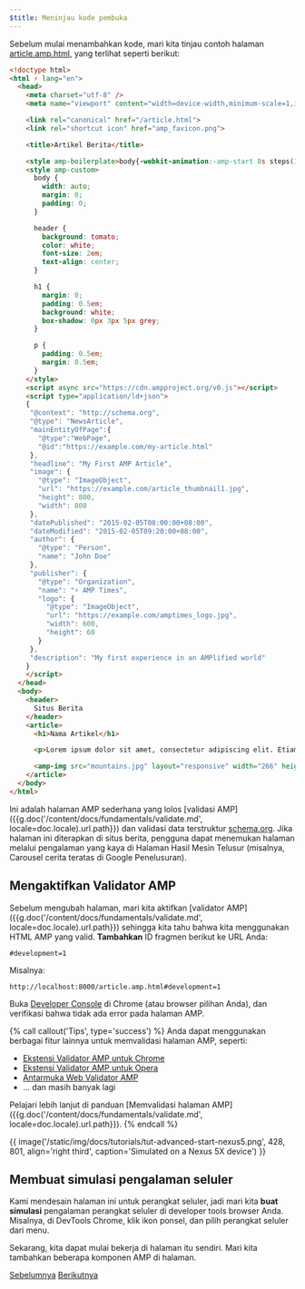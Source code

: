 ```yaml
---
$title: Meninjau kode pembuka
---
```


Sebelum mulai menambahkan kode, mari kita tinjau contoh halaman [article.amp.html](https://github.com/googlecodelabs/accelerated-mobile-pages-advanced/blob/master/article.amp.html), yang terlihat seperti berikut:

```html
<!doctype html>
<html ⚡ lang="en">
  <head>
    <meta charset="utf-8" />
    <meta name="viewport" content="width=device-width,minimum-scale=1,initial-scale=1">

    <link rel="canonical" href="/article.html">
    <link rel="shortcut icon" href="amp_favicon.png">

    <title>Artikel Berita</title>

    <style amp-boilerplate>body{-webkit-animation:-amp-start 8s steps(1,end) 0s 1 normal both;-moz-animation:-amp-start 8s steps(1,end) 0s 1 normal both;-ms-animation:-amp-start 8s steps(1,end) 0s 1 normal both;animation:-amp-start 8s steps(1,end) 0s 1 normal both}@-webkit-keyframes -amp-start{from{visibility:hidden}to{visibility:visible}}@-moz-keyframes -amp-start{from{visibility:hidden}to{visibility:visible}}@-ms-keyframes -amp-start{from{visibility:hidden}to{visibility:visible}}@-o-keyframes -amp-start{from{visibility:hidden}to{visibility:visible}}@keyframes -amp-start{from{visibility:hidden}to{visibility:visible}}</style><noscript><style amp-boilerplate>body{-webkit-animation:none;-moz-animation:none;-ms-animation:none;animation:none}</style></noscript>
    <style amp-custom>
      body {
        width: auto;
        margin: 0;
        padding: 0;
      }

      header {
        background: tomato;
        color: white;
        font-size: 2em;
        text-align: center;
      }

      h1 {
        margin: 0;
        padding: 0.5em;
        background: white;
        box-shadow: 0px 3px 5px grey;
      }

      p {
        padding: 0.5em;
        margin: 0.5em;
      }
    </style>
    <script async src="https://cdn.ampproject.org/v0.js"></script>
    <script type="application/ld+json">
    {
     "@context": "http://schema.org",
     "@type": "NewsArticle",
     "mainEntityOfPage":{
       "@type":"WebPage",
       "@id":"https://example.com/my-article.html"
     },
     "headline": "My First AMP Article",
     "image": {
       "@type": "ImageObject",
       "url": "https://example.com/article_thumbnail1.jpg",
       "height": 800,
       "width": 800
     },
     "datePublished": "2015-02-05T08:00:00+08:00",
     "dateModified": "2015-02-05T09:20:00+08:00",
     "author": {
       "@type": "Person",
       "name": "John Doe"
     },
     "publisher": {
       "@type": "Organization",
       "name": "⚡ AMP Times",
       "logo": {
         "@type": "ImageObject",
         "url": "https://example.com/amptimes_logo.jpg",
         "width": 600,
         "height": 60
       }
     },
     "description": "My first experience in an AMPlified world"
    }
    </script>
  </head>
  <body>
    <header>
      Situs Berita
    </header>
    <article>
      <h1>Nama Artikel</h1>

      <p>Lorem ipsum dolor sit amet, consectetur adipiscing elit. Etiam egestas tortor sapien, non tristique ligula accumsan eu.</p>

      <amp-img src="mountains.jpg" layout="responsive" width="266" height="150"></amp-img>
    </article>
  </body>
</html>
```

Ini adalah halaman AMP sederhana yang lolos [validasi AMP]({{g.doc('/content/docs/fundamentals/validate.md', locale=doc.locale).url.path}}) dan validasi data terstruktur [schema.org](http://schema.org/). Jika halaman ini diterapkan di situs berita, pengguna dapat menemukan halaman melalui pengalaman yang kaya di Halaman Hasil Mesin Telusur (misalnya, Carousel cerita teratas di Google Penelusuran).

## Mengaktifkan Validator AMP

Sebelum mengubah halaman, mari kita aktifkan [validator AMP]({{g.doc('/content/docs/fundamentals/validate.md', locale=doc.locale).url.path}}) sehingga kita tahu bahwa kita menggunakan HTML AMP yang valid.  **Tambahkan** ID fragmen berikut ke URL Anda:

```text
#development=1
```

Misalnya:

```text
http://localhost:8000/article.amp.html#development=1
```

Buka [Developer Console](https://developer.chrome.com/devtools/docs/console) di Chrome (atau browser pilihan Anda), dan verifikasi bahwa tidak ada error pada halaman AMP.

{% call callout('Tips', type='success') %}
Anda dapat menggunakan berbagai fitur lainnya untuk memvalidasi halaman AMP, seperti:

- [Ekstensi Validator AMP untuk Chrome](https://chrome.google.com/webstore/detail/amp-validator/nmoffdblmcmgeicmolmhobpoocbbmknc)
- [Ekstensi Validator AMP untuk Opera](https://addons.opera.com/en-gb/extensions/details/amp-validator/)
- [Antarmuka Web Validator AMP](https://validator.ampproject.org/)
- ... dan masih banyak lagi

Pelajari lebih lanjut di panduan [Memvalidasi halaman AMP]({{g.doc('/content/docs/fundamentals/validate.md', locale=doc.locale).url.path}}).
{% endcall %}

{{ image('/static/img/docs/tutorials/tut-advanced-start-nexus5.png', 428, 801, align='right third', caption='Simulated on a Nexus 5X device') }}

## Membuat simulasi pengalaman seluler

Kami mendesain halaman ini untuk perangkat seluler, jadi mari kita **buat simulasi** pengalaman perangkat seluler di developer tools browser Anda. Misalnya, di DevTools Chrome, klik ikon ponsel, dan pilih perangkat seluler dari menu.

Sekarang, kita dapat mulai bekerja di halaman itu sendiri. Mari kita tambahkan beberapa komponen AMP di halaman.

<div class="prev-next-buttons">
  <a class="button prev-button" href="{{g.doc('/content/docs/fundamentals/add_advanced/setting_up.md', locale=doc.locale).url.path}}"><span class="arrow-prev">Sebelumnya</span></a>
  <a class="button next-button" href="{{g.doc('/content/docs/fundamentals/add_advanced/adding_components.md', locale=doc.locale).url.path}}"><span class="arrow-next">Berikutnya</span></a>
</div>
